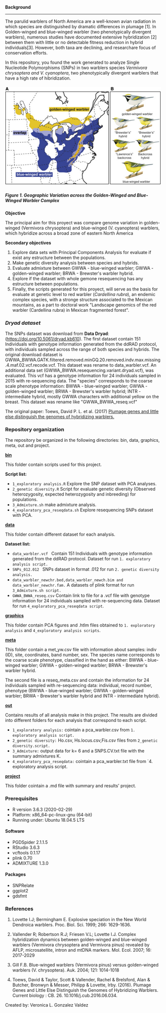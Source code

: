 **Background**

***

The parulid warblers of North America are a well-known avian radiation in which species are distinguished by dramatic differences in plumage [1]. In Golden-winged and blue-winged warbler (two phenotypically divergent warblers), numerous studies have documented extensive hybridization [2] between them with little or no detectable fitness reduction in hybrid individuals[3]. However, both taxa are declining, and researchare focus of conservation efforts.

In this repository, you found the work generated to analyze Single Nucleotide Polymorphisms (SNPs) in two warblers species *Vermivora chrysoptera and  V. cyanoptera*, two phenotypically divergent warblers that have a high rate of hibridization. 


##### <div align="center"> ![](gr1.jpg) 

##### **Figure 1.**  Geographic Variation across the Golden-Winged and Blue-Winged Warbler Complex

**Objective**

The principal aim for this proyect was  compare genome variation in golden-winged (Vermivora chrysoptera) and blue-winged (V. cyanoptera) warblers, which hybridize across a broad zone of eastern North America  

**Secondary objectives**

1. Explore data sets with Principal Components Analysis for evaluate if exist any estructure between the populations.
2. Make genetic diversity analysis between species and hybrids.
3. Evaluate admixture between GWWA - blue-winged warbler; GWWA - golden-winged warbler; BRWA - Brewster's warbler hybrid.
4. Explore if the dataset with whole gemone resequencing has any estructure between populations. 
5. Finally, the scripts generated for this proyect, will serve as the basis for evaluate at genetic level to red warbler (*Cardellina rubra*), an endemic complex species, with a stronge structure associated to the Mexican mountains, as a part to doctoral work "Landscape genomics of the red warbler (Cardellina rubra) in Mexican fragmented forest".

### *Dryad dataset*

The SNPs dataset was download from **Data Dryad**: (https://doi.org/10.5061/dryad.kb610). The first dataset contain 151 Individuals with genotype information generated from the ddRAD protocol, with individuals sampled across the range of both species and hybrids. The original download dataset is GWWA_BWWA.GATK.filtered.removed.minGQ.20.removed.indv.max.missing.4.maf.02.vcf.recode.vcf. This dataset was rename to data_warbler.vcf.
An additional data set (GWWA_BWWA.resequencing.variant.dryad.vcf), was evaluated. This vcf has a genotype information for 24 individuals sampled in 2015 with re-sequencing data.  The "species" corresponds to the coarse scale phenotype information: BWWA - blue-winged warbler; GWWA - golden-winged warbler; BRWA - Brewster's warbler hybrid; INTR - intermediate hybrid, mostly GWWA characters with additional yellow on the breast. This dataset was rename like "GWWA_BWWA_reseq.vcf"
 

The original paper: Toews, David P. L. et al. (2017) [Plumage genes and little else distinguish the genomes of hybridizing warblers.](https://www.cell.com/current-biology/fulltext/S0960-9822(16)30673-X?_returnURL=https%3A%2F%2Flinkinghub.elsevier.com%2Fretrieve%2Fpii%2FS096098221630673X%3Fshowall%3Dtrue)


### **Repository organization**

The repository be organized in the following directories:
bin, data, graphics, meta, out and project.

**[bin](/bin)**

This folder  contain scripts used for this project.

**Script list:**
 - `1_exploratory analysis.R` Explore the SNP dataset with PCA analyses.
 - `2_genetic diversity.R` Script for evaluate genetic diversity (Observed heterozygosity, expected heterozygosity and inbreeding) for populations.
 - `3_Admixture.sh` make admixture analysis.
 - `4_exploratory_pca_reseqdata.sh` Explore resequencing SNPs dataset with PCA.


**[data](/data)**

This folder contain different dataset for each analysis.

**Dataset list:**
 - `data_warbler.vcf ` Contain 151 Individuals with genotype information generated from the ddRAD protocol. Dataset for run `1. exploratory analysis script.`
 - `SNPs_012.012 ` SNPs dataset in format .012 for run `2. genetic diversity analysis.`
 - `data_warbler_newchr.bed,data_warbler_newch.bim and data_warbler_newchr.fam.` A datasets of plink format for run `3_Admixture.sh script.` 
 - `GWWA_BWWA_reseq.csv` Contain link to file for a .vcf file with genotype information for 24 individuals sampled  with re-sequencing data. Dataset for run `4_exploratory_pca_reseqdata script`.

**[graphics](/graphics)**

This folder contain PCA figures and .htlm files obtained to `1. exploratory analysis` and  `4_exploratory analysis scripts`.

**[meta](/meta)**

This folder contain a met_yw.csv file with information about samples: indiv (ID), site, coordinates, band number, sex.
The species name corresponds to the coarse scale phenotype, classified in the hand as either: BWWA - blue-winged warbler; GWWA - golden-winged warbler; BRWA - Brewster's warbler hybrid.

The second file is a reseq_meta.csv and contain the information for 24 individuals sampled  with re-sequencing data: individual, record number, phenotype (BWWA - blue-winged warbler; GWWA - golden-winged warbler; BRWA - Brewster's warbler hybrid and INTR - intermediate hybrid).

**[out](/out)**

Contains results of all analysis make in this project.
The results are divided into different folders for each analysis that correspond to each script.

 - `1_exploratory analysis:` cointain a pca_warbler.csv from `1. exploratory analysis script.`
 - `2_genetic diversity:` Ho.csv, Hs.locus.csv,Fis.csv files from `2_genetic diversity.script.`
 - `3_Admixture:` output data for k= 6 and a SNPS.CV.txt file with the summary admixtures K.
 - `4_exploratory_pca_reseqdata:` cointain a pca_warbler.txt file from `4. exploratory analysis script.

**[project](/project)**

This folder cointain a .md file with summary and results' project.

### Prerequisites
* R version 3.6.3 (2020-02-29)
* Platform: x86_64-pc-linux-gnu (64-bit)
* Running under: Ubuntu 18.04.5 LTS

#### Software
* PGDSpider 2.1.1.5
* RStudio  3.6.3
* vcftools 0.1.17
* plink 0.70
* ADMIXTURE 1.3.0


#### Packages
- SNPRelate
- ggplot2
- gdsfmt



### References 
 1. Lovette I.J; Bermingham E.
  Explosive speciation in the New World Dendroica warblers.
  Proc. Biol. Sci. 1999; 266: 1629-1636.
  
2. Vallender R; Robertson R.J; Friesen V.L; Lovette I.J.
Complex hybridization dynamics between golden-winged and blue-winged warblers (Vermivora chrysoptera and Vermivora pinus) revealed by AFLP, microsatellite, intron and mtDNA markers.
Mol. Ecol. 2007; 16: 2017-2029

3. Gill F.B. Blue-winged warblers (Vermivora pinus) versus golden-winged warblers (V. chrysoptera).
Auk. 2004; 121: 1014-1018

4. Toews, David & Taylor, Scott & Vallender, Rachel & Brelsford, Alan & Butcher, Bronwyn & Messer, Philipp & Lovette, Irby. (2016). Plumage Genes and Little Else Distinguish the Genomes of Hybridizing Warblers. Current biology : CB. 26. 10.1016/j.cub.2016.06.034.



Created by: Veronica L. Gonzalez Valdez
